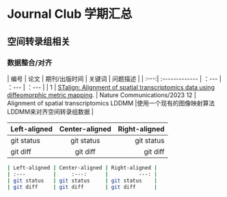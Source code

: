 # Journal Club 学期汇总

## 空间转录组相关

### 数据整合/对齐

| 编号  |        论文    | 期刊/出版时间 | 关键词 | 问题描述 |
| :---:| :------------- |      ：---    |  ：--- |  ：--- |
| 1 | [STalign: Alignment of spatial transcriptomics data using diffeomorphic metric mapping](https://www.nature.com/articles/s41467-023-43915-7). | Nature Communications/2023 12 | Alignment of spatial transcriptomics LDDMM |使用一个现有的图像映射算法LDDMM来对齐空间转录组数据 |


| Left-aligned | Center-aligned | Right-aligned |
| :---         |     :---:      |          ---: |
| git status   | git status     | git status    |
| git diff     | git diff       | git diff      |


```bash
| Left-aligned | Center-aligned | Right-aligned |
| :---         |     :---:      |          ---: |
| git status   | git status     | git status    |
| git diff     | git diff       | git diff      |
```
